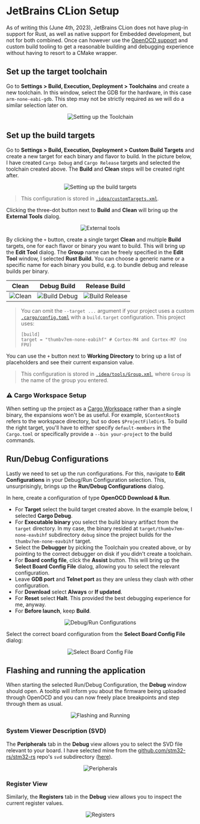 # JetBrains CLion Setup

As of writing this (June 4th, 2023), JetBrains CLion does not have plug-in support for Rust,
as well as native support for Embedded development, but not for both combined. Once can
however use the [OpenOCD support](https://www.jetbrains.com/help/clion/openocd-support.html)
and custom build tooling to get a reasonable building and debugging experience without
having to resort to a CMake wrapper.

## Set up the target toolchain

Go to **Settings > Build, Execution, Deployment > Toolchains** and create a new
toolchain. In this window, select the GDB for the hardware, in this case
`arm-none-eabi-gdb`. This step may not be strictly required as we will do a similar
selection later on.

<div align="center">
  <img src="clion/01-toolchains.png" alt="Setting up the Toolchain"/>
</div>

## Set up the build targets

Go to **Settings > Build, Execution, Deployment > Custom Build Targets** and create a new
target for each binary and flavor to build. In the picture below, I have created
`Cargo Debug` and `Cargo Release` targets and selected the toolchain created above.
The **Build** and **Clean** steps will be created right after.

<div align="center">
  <img src="clion/02-custom-build-targets.png" alt="Setting up the build targets"/>
</div>

> This configuration is stored in [`.idea/customTargets.xml`].

Clicking the three-dot button next to **Build** and **Clean** will bring up the
**External Tools** dialog.

<div align="center">
  <img src="clion/02-01-external-tools.png" alt="External tools"/>
</div>

By clicking the `+` button, create a single target **Clean** and multiple **Build**
targets, one for each flavor or binary you want to build. This will bring up the **Edit Tool**
dialog. The **Group** name can be freely specified in the **Edit Tool** window, I selected
**Rust Build**. You can choose a generic name or a specific name for each binary you build,
e.g. to bundle debug and release builds per binary.

| Clean                                     | Debug Build                                     | Release Build                                       |
|-------------------------------------------|-------------------------------------------------|-----------------------------------------------------|
| ![Clean](clion/02-02-edit-tool-clean.png) | ![Build Debug](clion/02-02-edit-tool-debug.png) | ![Build Release](clion/02-02-edit-tool-release.png) |

> You can omit the `--target ...` argument if your project uses a custom 
> [`.cargo/config.toml`](../.cargo/config.toml) with a `build.target` configuration.
> This project uses:
> 
> ```
> [build]
> target = "thumbv7em-none-eabihf" # Cortex-M4 and Cortex-M7 (no FPU)
> ```

You can use the `+` button next to **Working Directory** to bring up a list of placeholders and
see their current expansion value.

> This configuration is stored in [`.idea/tools/Group.xml`], where `Group` is the name of the group you entered.

[`.idea/customTargets.xml`]: ../.idea/customTargets.xml
[`.idea/tools/Group.xml`]: ../.idea/tools/Rust%20Build.xml

### ⚠️️️ Cargo Workspace Setup

When setting up the project as a [Cargo Workspace](https://doc.rust-lang.org/book/ch14-03-cargo-workspaces.html)
rather than a single binary, the expansions won't be as useful. For example, `$ContentRoot$` refers to
the workspace directory, but so does `$ProjectFileDir$`. To build the right target, you'll have to either
specify `default-members` in the `Cargo.toml` or specifically provide a `--bin your-project` to the build commands.

## Run/Debug Configurations

Lastly we need to set up the run configurations. For this, navigate to **Edit Configurations** in your
Debug/Run Configuration selection. This, unsurprisingly, brings up the **Run/Debug Configurations** dialog.

In here, create a configuration of type **OpenOCD Download & Run**.

- For **Target** select the build target created above. In the example below, I selected **Cargo Debug**.
- For **Executable binary** you select the build binary artifact from the `target` directory. In my case,
  the binary resided at `target/thumbv7em-none-eavbihf` subdirectory `debug` since the project builds for
  the `thumbv7em-none-eavbihf` target.
- Select the **Debugger** by picking the Toolchain you created above, or by pointing to the correct
  debugger on disk if you didn't create a toolchain.
- For **Board config file**, click the **Assist** button. This will bring up the **Select Board Config File** dialog,
  allowing you to select the relevant configuration.
- Leave **GDB port** and **Telnet port** as they are unless they clash with other configuration.
- For **Download** select **Always** or **If updated**.
- For **Reset** select **Halt**. This provided the best debugging experience for me, anyway.
- For **Before launch**, keep **Build**.

<div align="center">
  <img src="clion/03-run-configuration.png" alt="Debug/Run Configurations"/>
</div>

Select the correct board configuration from the **Select Board Config File** dialog:

<div align="center">
  <img src="clion/03-01-board-config-assist.png" alt="Select Board Config File"/>
</div>

## Flashing and running the application

When starting the selected Run/Debug Configuration, the **Debug** window should open.
A tooltip will inform you about the firmware being uploaded through OpenOCD and you can
now freely place breakpoints and step through them as usual.

<div align="center">
  <img src="clion/04-flash-and-run.png" alt="Flashing and Running"/>
</div>

### System Viewer Description (SVD)

The **Peripherals** tab in the **Debug** view allows you to select the SVD file relevant
to your board. I have selected mine from the [github.com/stm32-rs/stm32-rs](https://github.com/stm32-rs/stm32-rs)
repo's `svd` subdirectory ([here](https://github.com/stm32-rs/stm32-rs/tree/e9edcdcfebb73ac81a972c4a00b755d026fff621/svd/vendor)).

<div align="center">
  <img src="clion/04-peripherals.png" alt="Peripherals"/>
</div>

### Register View

Similarly, the **Registers** tab in the **Debug** view allows you to inspect the current register
values.

<div align="center">
  <img src="clion/04-registers.png" alt="Registers"/>
</div>
